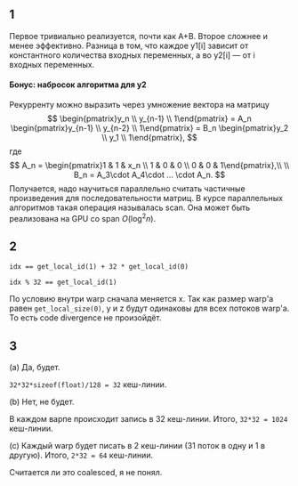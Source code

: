 ## 1

Первое тривиально реализуется, почти как A+B. Второе сложнее и менее эффективно. Разница в том, что каждое y1[i] зависит от константного количества входных переменных, а во y2[i] &mdash; от i входных переменных.

#### Бонус: набросок алгоритма для y2

Рекурренту можно выразить через умножение вектора на матрицу
$$
\begin{pmatrix}y_n \\ y_{n-1} \\ 1\end{pmatrix} = 
A_n
\begin{pmatrix}y_{n-1} \\ y_{n-2} \\ 1\end{pmatrix} =
B_n
\begin{pmatrix}y_2 \\ y_1 \\ 1\end{pmatrix},
$$
где
$$
A_n = \begin{pmatrix}1 & 1 & x_n \\ 1 & 0 & 0 \\ 0 & 0 & 1\end{pmatrix},\\
\\
B_n = A_3\cdot A_4\cdot ... \cdot A_n.
$$
Получается, надо научиться параллельно считать частичные произведения для последовательности матриц. В курсе параллельных алгоритмов такая операция называлась scan. Она может быть реализована на GPU со span $O(\log^2 n)$.

## 2

`idx == get_local_id(1) + 32 * get_local_id(0)`

`idx % 32 == get_local_id(1)`

По условию внутри warp сначала меняется x. Так как размер warp'а равен `get_local_size(0)`, y и z будут одинаковы для всех потоков warp'а. То есть code divergence не произойдёт.

## 3

(a) Да, будет.

`32*32*sizeof(float)/128 = 32` кеш-линии.

(b) Нет, не будет.

В каждом варпе происходит запись в 32 кеш-линии. Итого, `32*32 = 1024` кеш-линии.

(c) Каждый warp будет писать в 2 кеш-линии (31 поток в одну и 1 в другую). Итого, `2*32 = 64` кеш-линии.

Считается ли это coalesced, я не понял.